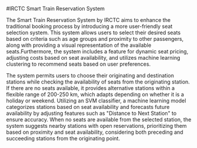 #IRCTC Smart Train Reservation System

The Smart Train Reservation System by IRCTC aims to enhance the traditional booking process by introducing a more user-friendly seat selection system. This system allows users to select their desired seats based on criteria such as age groups and proximity to other passengers, along with providing a visual representation of the available seats.Furthermore, the system includes a feature for dynamic seat pricing, adjusting costs based on seat availability, and utilizes machine learning clustering to recommend seats based on user preferences.

The system permits users to choose their originating and destination stations while checking the availability of seats from the originating station. If there are no seats available, it provides alternative stations within a flexible range of 200-250 km, which adapts depending on whether it is a holiday or weekend. Utilizing an SVM classifier, a machine learning model categorizes stations based on seat availability and forecasts future availability by adjusting features such as "Distance to Next Station" to ensure accuracy. When no seats are available from the selected station, the system suggests nearby stations with open reservations, prioritizing them based on proximity and seat availability, considering both preceding and succeeding stations from the originating point.
